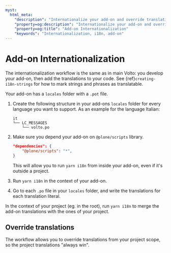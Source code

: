 ```yaml
---
myst:
  html_meta:
    "description": "Internationalize your add-on and override translations"
    "property=og:description": "Internationalize your add-on and override translations"
    "property=og:title": "Add-on Internationalization"
    "keywords": "Internationalization, i18n, add-on"
---
```


# Add-on Internationalization

The internationalization workflow is the same as in main Volto: you develop your add-on, then add the translations to your code.
See {ref}`creating-i18n-strings` for how to mark strings and phrases as translatable.

Your add-on has a `locales` folder with a `.pot` file.

1. Create the following structure in your add-ons `locales` folder for every language you want to support.
    As an example for the language Italian:

    ```text
    it
    └── LC_MESSAGES
        └── volto.po
    ```

2. Make sure you depend your add-on on `@plone/scripts` library.

    ```json
    "dependencies": {
        "@plone/scripts": "*",
    }
    ```

    This will allow you to run `yarn i18n` from inside your add-on, even if it's outside a project.

3. Run `yarn i18n` in the context of your add-on.
4. Go to each `.po` file in your `locales` folder, and write the translations for each translation literal.

In the context of your project (eg. in the root), run `yarn i18n` to merge the add-on translations with the ones of your project.

## Override translations

The workflow allows you to override translations from your project scope, so the project translations "always win".
